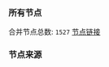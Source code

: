 ### 所有节点
合并节点总数: `1527`
[节点链接](https://raw.githubusercontent.com/rzhy1/11/master/sub/sub_merge_base64.txt)

### 节点来源
